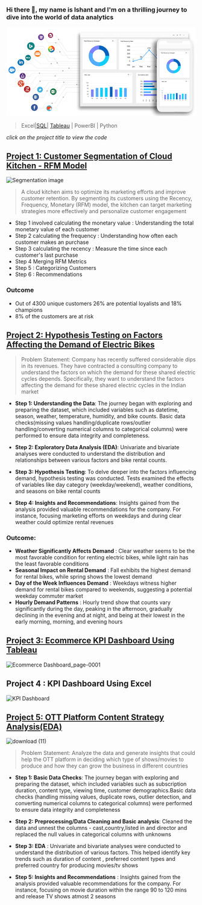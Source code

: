 ### Hi there 👋, my name is Ishant and I'm on a thrilling journey to dive into the world of data analytics
![](1671108497577.gif)



> Excel|[SQL](https://github.com/ishantinsights/ishantinsights.github.io/blob/7a75ee8b6ecb6d524e37ae59cce0b982fb2eebbf/sql%20advanced%20hackerrank.JPG)| [Tableau](https://github.com/ishantinsights/ishantinsights.github.io/blob/623c52a9523aff46be6e97a414340cd6bd6115f6/Tableau%20Desktop%20Specialist%20certificate.pdf) | PowerBI | Python

*click on the project title to view the code*
##  [Project 1: Customer Segmentation of Cloud Kitchen - RFM Model](https://github.com/ishantinsights/Customer-Segmentation/blob/4fa2f776e4e2eb6b626c8c0e0dc6492385393c9b/Customer_Segmentation.ipynb)
![Segmentation image](https://github.com/user-attachments/assets/8aad7aed-3420-4916-a091-0fe045caf623)

> A cloud kitchen aims to optimize its marketing efforts and improve customer retention. By segmenting its customers using the Recency, Frequency, Monetary (RFM) model, the kitchen can target marketing strategies more effectively and personalize customer engagement

- Step 1 involved calculating the monetary value : Understanding the total monetary value of each customer
- Step 2 calculating the frequency : Understanding how often each customer makes an purchase
- Step 3 calculating the recency : Measure the time since each customer's last purchase
- Step 4 Merging RFM Metrics
- Step 5 : Categorizing Customers
- Step 6 : Recommendations

### Outcome
- Out of 4300 unique customers 26% are potential loyalists and 18% champions
- 8% of the customers are at risk

##  [Project 2: Hypothesis Testing on Factors Affecting the Demand of Electric Bikes](https://github.com/ishantinsights/hypothesis-testing/blob/302ae9e230b98d4b18ecc1c16eab8751529181c8/Electric_Bike_Hypothesis_testing.ipynb)

> Problem Statement: Company has recently suffered considerable dips in its revenues. They have contracted a consulting company to understand the factors on which the demand for these shared electric cycles depends. Specifically, they want to understand the factors affecting the demand for these shared electric cycles in the Indian market

- **Step 1: Understanding the Data**: The journey began with exploring and preparing the dataset, which included variables such as datetime, season, weather, temperature, humidity, and bike counts. Basic data checks(missing values handling/duplicate rows/outlier handling/converting numerical columns to categorical columns) were performed to ensure data integrity and completeness.

- **Step 2: Exploratory Data Analysis (EDA)**: Univariate and bivariate analyses were conducted to understand the distribution and relationships between various factors and bike rental counts.

- **Step 3: Hypothesis Testing**: To delve deeper into the factors influencing demand, hypothesis testing was conducted. Tests examined the effects of variables like day category (weekday/weekend), weather conditions, and seasons on bike rental counts

- **Step 4: Insights and Recommendations**: Insights gained from the analysis provided valuable recommendations for the company. For instance, focusing marketing efforts on weekdays and during clear weather could optimize rental revenues
  
### Outcome: 
- **Weather Significantly Affects Demand** : Clear weather seems to be the most favorable condition for renting electric bikes, while light rain has the least favorable conditions
- **Seasonal Impact on Rental Demand** : Fall exhibits the highest demand for rental bikes, while spring shows the lowest demand
- **Day of the Week Influences Demand** : Weekdays witness higher demand for rental bikes compared to weekends, suggesting a potential weekday commuter market
- **Hourly Demand Patterns** : Hourly trend show that counts vary significantly during the day, peaking in the afternoon, gradually declining in the evening and at night, and being at their lowest in the early morning, morning, and evening hours

## [Project 3: Ecommerce KPI Dashboard Using Tableau](https://public.tableau.com/app/profile/ishant.kamra/viz/SuperStoreDashboard_17016337291000/Dashboard1)


![Ecommerce Dashboard_page-0001](https://github.com/user-attachments/assets/adf6de65-f9e6-4b73-a7e6-427993d556da)

## Project 4 : KPI Dashboard Using Excel


![KPI Dashboard ](https://github.com/user-attachments/assets/a9988ccc-935b-4cba-aeb7-c4053082f246)

##  [Project 5: OTT Platform Content Strategy Analysis(EDA)](https://github.com/ishantinsights/projects/blob/c8e847e4d7b2ea10dc0df067bdebc6aad00caf36/OTT_Case_Study.ipynb)


![download (11)](https://github.com/user-attachments/assets/3e47809c-2a3b-4435-82a7-9d7e2aae4b4e)

> Problem Statement: Analyze the data and generate insights that could help the OTT platform in deciding which type of shows/movies to produce and how they can grow the business in different countries

- **Step 1: Basic Data Checks**: The journey began with exploring and preparing the dataset, which included variables such as subscription duration, content type, viewing time, customer demographics.Basic data checks (handling missing values, duplicate rows, outlier detection, and converting numerical columns to categorical columns) were performed to ensure data integrity and completeness
  
- **Step 2: Preprocessing/Data Cleaning and Basic analysis**: Cleaned the data and unnest the columns - cast,country,listed in and director and replaced the null values in categorical columns with unknowns

- **Step 3: EDA** : Univariate and bivariate analyses were conducted to understand the distribution of various factors. This helped identify key trends such as duration of content , preferred content types and preferred country for producing movies/tv shows

- **Step 5: Insights and Recommendations** : Insights gained from the analysis provided valuable recommendations for the company. For instance, focusing on movie duration within the range 90 to 120 mins and release TV shows atmost 2 seasons

  

